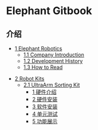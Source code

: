 # Elephant Gitbook

## 介绍
- [1 Elephant Robotics](README.md)  
  * [1.1 Company Introduction](1-elephant/1.1-introduction.md)
  * [1.2 Development History](1-elephant/1.2-MY_series.md)
  * [1.3 How to Read](1-elephant/1.3-how_to_read.md)
  
* [2 Robot Kits](./2-kit.md)
  * [2.1 UltraArm Sorting Kit](./2.1-Product_Introduction.md)
    * [1 硬件介绍](./2-KIT/2.1-HardwareIntroduction.md)
    * [2 硬件安装](./2-KIT/2.2-Hardwareinstall.md)
    * [3 软件安装](./2-KIT/2.3-Softwareinstallation.MD)
    * [4 单元测试](./2-KIT/2.4-Unittesting.md)
    * [5 功能展示](./2-KIT/2.5-CompleteRun.md)

    
  
<!-- - [3 常见问题FAQ](14-IssueFAQ/14-FAQ.md)
  * [3.1 如何优雅提问](14-IssueFAQ/14.0-how_to_ask.md)
  * [3.2 软件](14-IssueFAQ/14.2-software.md)
  * [3.3 硬件](14-IssueFAQ/14.3-hardware.md) -->
